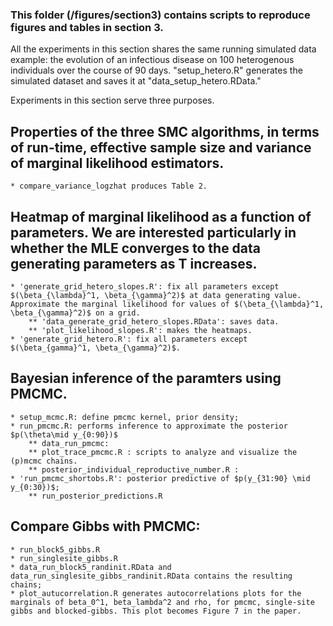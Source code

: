 ### This folder (/figures/section3) contains scripts to reproduce figures and tables in section 3.

All the experiments in this section shares the same running simulated data example: the evolution of an infectious disease on 100 heterogenous individuals over the course of 90 days. 
"setup_hetero.R" generates the simulated dataset and saves it at "data_setup_hetero.RData."

Experiments in this section serve three purposes.
## Properties of the three SMC algorithms, in terms of run-time, effective sample size and variance of marginal likelihood estimators. 
	* compare_variance_logzhat produces Table 2. 
## Heatmap of marginal likelihood as a function of parameters. We are interested particularly in whether the MLE converges to the data generating parameters as T increases.
	* 'generate_grid_hetero_slopes.R': fix all parameters except $(\beta_{\lambda}^1, \beta_{\gamma}^2)$ at data generating value. Approximate the marginal likelihood for values of $(\beta_{\lambda}^1, \beta_{\gamma}^2)$ on a grid. 
		** 'data_generate_grid_hetero_slopes.RData': saves data.
		** 'plot_likelihood_slopes.R': makes the heatmaps.
	* 'generate_grid_hetero.R': fix all parameters except $(\beta_{gamma}^1, \beta_{\gamma}^2)$.
## Bayesian inference of the paramters using PMCMC. 
	* setup_mcmc.R: define pmcmc kernel, prior density;
	* run_pmcmc.R: performs inference to approximate the posterior $p(\theta\mid y_{0:90})$
		** data_run_pmcmc:
		** plot_trace_pmcmc.R : scripts to analyze and visualize the (p)mcmc chains.
		** posterior_individual_reproductive_number.R : 
	* 'run_pmcmc_shortobs.R': posterior predictive of $p(y_{31:90} \mid y_{0:30})$;
		** run_posterior_predictions.R 
## Compare Gibbs with PMCMC:
	* run_block5_gibbs.R
	* run_singlesite_gibbs.R
	* data_run_block5_randinit.RData and data_run_singlesite_gibbs_randinit.RData contains the resulting chains;
	* plot_autucorrelation.R generates autocorrelations plots for the marginals of beta_0^1, beta_lambda^2 and rho, for pmcmc, single-site gibbs and blocked-gibbs. This plot becomes Figure 7 in the paper.
